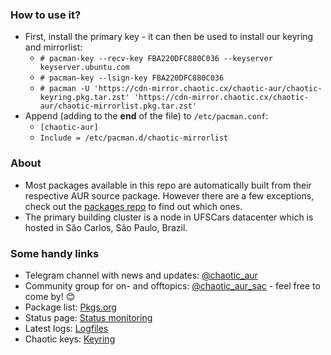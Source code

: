 ### How to use it?

- First, install the primary key - it can then be used to install our keyring and mirrorlist:
  - `# pacman-key --recv-key FBA220DFC880C036 --keyserver keyserver.ubuntu.com`
  - `# pacman-key --lsign-key FBA220DFC880C036`
  - `# pacman -U 'https://cdn-mirror.chaotic.cx/chaotic-aur/chaotic-keyring.pkg.tar.zst' 'https://cdn-mirror.chaotic.cx/chaotic-aur/chaotic-mirrorlist.pkg.tar.zst'`
- Append (adding to the **end** of the file) to `/etc/pacman.conf`:
  - `[chaotic-aur]`
  - `Include = /etc/pacman.d/chaotic-mirrorlist`

### About

- Most packages available in this repo are automatically built from their respective AUR source package. However there are a few exceptions, check out the [packages repo](https://github.com/chaotic-aur/packages) to find out which ones.
- The primary building cluster is a node in UFSCars datacenter which is hosted in São Carlos, São Paulo, Brazil.

### Some handy links

- Telegram channel with news and updates: [@chaotic_aur](https://t.me/s/chaotic_aur)
- Community group for on- and offtopics: [@chaotic_aur_sac](https://t.me/s/chaotic_aur_sac) - feel free to come by! 😊
- Package list: [Pkgs.org](https://archlinux.pkgs.org/rolling/chaotic-aur-x86_64/)
- Status page: [Status monitoring](https://status.chaotic.cx/)
- Latest logs: [Logfiles](https://builds.garudalinux.org/repos/chaotic-aur/logs/)
- Chaotic keys: [Keyring](https://aur.chaotic.cx/chaotic.gpg)
